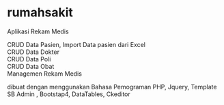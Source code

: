 # rumahsakit
Aplikasi Rekam Medis 

CRUD Data Pasien, Import Data pasien dari Excel <br>
CRUD Data Dokter<br>
CRUD Data Poli<br>
CRUD Data Obat<br>
Managemen Rekam Medis

dibuat dengan menggunakan Bahasa Pemograman PHP, Jquery, Template SB Admin , Bootstap4, DataTables, Ckeditor

